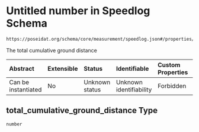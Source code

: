 # Untitled number in Speedlog Schema

```txt
https://poseidat.org/schema/core/measurement/speedlog.json#/properties/total_cumulative_ground_distance
```

The total cumulative ground distance

| Abstract            | Extensible | Status         | Identifiable            | Custom Properties | Additional Properties | Access Restrictions | Defined In                                                                      |
| :------------------ | :--------- | :------------- | :---------------------- | :---------------- | :-------------------- | :------------------ | :------------------------------------------------------------------------------ |
| Can be instantiated | No         | Unknown status | Unknown identifiability | Forbidden         | Allowed               | none                | [speedlog.json*](schemas/core/measurement/speedlog.json "open original schema") |

## total_cumulative_ground_distance Type

`number`

